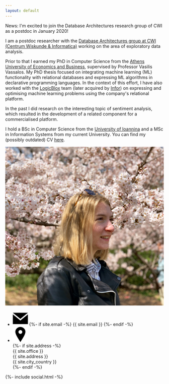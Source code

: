 ```yaml
---
layout: default
---
```


<div id="news">
News: I'm excited to join the Database Architectures research group of CWI as a postdoc in January 2020!
</div>

<div id="summary">
     <p>I am a postdoc researcher with the <a href="">Database Architectures group at CWI (Centrum Wiskunde & Informatica)</a> working on the area of exploratory data analysis.

Prior to that I earned my PhD in Computer Science from the <a href="https://www.aueb.gr/en">Athens University of Economics and Business</a>, supervised by Professor Vasilis Vassalos. My PhD thesis focused on integrating machine learning (ML) functionality with relational databases and expressing ML algorithms in declarative programming languages. In the context of this effort, I have also worked with the <a href="https://developer.logicblox.com/">LogicBlox</a> team (later acquired by <a href="https://www.infor.com/">Infor</a>) on expressing and optimising machine learning problems using the company's relational platform.</p>

<p>In the past I did research on the interesting topic of sentiment analysis, which resulted in the development of a related component for a commercialised platform.
</p>

<p>
I hold a BSc in Computer Science from the <a href="http://www.uoi.gr/">University of Ioannina</a> and a MSc in Information Systems from my current University. You can find my (possibly outdated) CV <a href="/assets/papers/Nantia_Makrynioti_CV.pdf">here</a>.
</p>
</div>
<div id="contactAndPhoto">
     <img id="myPicture" src="/assets/images/nantia_japan.jpg">
      <ul class="contact-list">
      	  <li class="detail-element">
	      <img src="/assets/images/envelope.svg" id="envelope-image">
	      {%- if site.email -%}
	      <span>{{ site.email }}</span>
	      {%- endif -%}
          </li>
	  <li class="detail-element">
	      <div id="pin-div">
	      <img src="/assets/images/address.svg" id="pin-image">
	      </div>
	      {%- if site.address -%}
	      <div id="address-div">
	      <span>{{ site.office }}</span>
	      <br>
	      <span>{{ site.address }}</span>
	      <br>
	      <span>{{ site.city_country }}</span></div>
	      <div style="clear: both;"></div>
	      {%- endif -%}
	  </li>
	</ul>
	{%- include social.html -%}
</div>
<div style="clear: both;"></div>
  
  